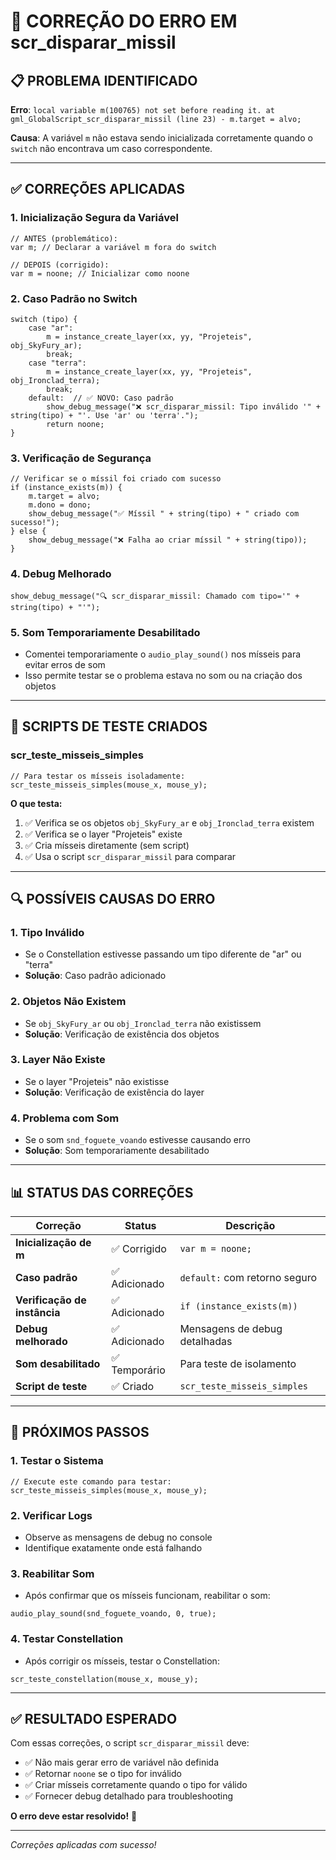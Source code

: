 # 🔧 CORREÇÃO DO ERRO EM scr_disparar_missil

## 📋 **PROBLEMA IDENTIFICADO**

**Erro**: `local variable m(100765) not set before reading it. at gml_GlobalScript_scr_disparar_missil (line 23) - m.target = alvo;`

**Causa**: A variável `m` não estava sendo inicializada corretamente quando o `switch` não encontrava um caso correspondente.

---

## ✅ **CORREÇÕES APLICADAS**

### **1. Inicialização Segura da Variável**
```gml
// ANTES (problemático):
var m; // Declarar a variável m fora do switch

// DEPOIS (corrigido):
var m = noone; // Inicializar como noone
```

### **2. Caso Padrão no Switch**
```gml
switch (tipo) {
    case "ar":
        m = instance_create_layer(xx, yy, "Projeteis", obj_SkyFury_ar);
        break;
    case "terra":
        m = instance_create_layer(xx, yy, "Projeteis", obj_Ironclad_terra);
        break;
    default:  // ✅ NOVO: Caso padrão
        show_debug_message("❌ scr_disparar_missil: Tipo inválido '" + string(tipo) + "'. Use 'ar' ou 'terra'.");
        return noone;
}
```

### **3. Verificação de Segurança**
```gml
// Verificar se o míssil foi criado com sucesso
if (instance_exists(m)) {
    m.target = alvo;
    m.dono = dono;
    show_debug_message("✅ Míssil " + string(tipo) + " criado com sucesso!");
} else {
    show_debug_message("❌ Falha ao criar míssil " + string(tipo));
}
```

### **4. Debug Melhorado**
```gml
show_debug_message("🔍 scr_disparar_missil: Chamado com tipo='" + string(tipo) + "'");
```

### **5. Som Temporariamente Desabilitado**
- Comentei temporariamente o `audio_play_sound()` nos mísseis para evitar erros de som
- Isso permite testar se o problema estava no som ou na criação dos objetos

---

## 🧪 **SCRIPTS DE TESTE CRIADOS**

### **scr_teste_misseis_simples**
```gml
// Para testar os mísseis isoladamente:
scr_teste_misseis_simples(mouse_x, mouse_y);
```

**O que testa:**
1. ✅ Verifica se os objetos `obj_SkyFury_ar` e `obj_Ironclad_terra` existem
2. ✅ Verifica se o layer "Projeteis" existe
3. ✅ Cria mísseis diretamente (sem script)
4. ✅ Usa o script `scr_disparar_missil` para comparar

---

## 🔍 **POSSÍVEIS CAUSAS DO ERRO**

### **1. Tipo Inválido**
- Se o Constellation estivesse passando um tipo diferente de "ar" ou "terra"
- **Solução**: Caso padrão adicionado

### **2. Objetos Não Existem**
- Se `obj_SkyFury_ar` ou `obj_Ironclad_terra` não existissem
- **Solução**: Verificação de existência dos objetos

### **3. Layer Não Existe**
- Se o layer "Projeteis" não existisse
- **Solução**: Verificação de existência do layer

### **4. Problema com Som**
- Se o som `snd_foguete_voando` estivesse causando erro
- **Solução**: Som temporariamente desabilitado

---

## 📊 **STATUS DAS CORREÇÕES**

| Correção | Status | Descrição |
|----------|--------|-----------|
| **Inicialização de m** | ✅ Corrigido | `var m = noone;` |
| **Caso padrão** | ✅ Adicionado | `default:` com retorno seguro |
| **Verificação de instância** | ✅ Adicionado | `if (instance_exists(m))` |
| **Debug melhorado** | ✅ Adicionado | Mensagens de debug detalhadas |
| **Som desabilitado** | ✅ Temporário | Para teste de isolamento |
| **Script de teste** | ✅ Criado | `scr_teste_misseis_simples` |

---

## 🚀 **PRÓXIMOS PASSOS**

### **1. Testar o Sistema**
```gml
// Execute este comando para testar:
scr_teste_misseis_simples(mouse_x, mouse_y);
```

### **2. Verificar Logs**
- Observe as mensagens de debug no console
- Identifique exatamente onde está falhando

### **3. Reabilitar Som**
- Após confirmar que os mísseis funcionam, reabilitar o som:
```gml
audio_play_sound(snd_foguete_voando, 0, true);
```

### **4. Testar Constellation**
- Após corrigir os mísseis, testar o Constellation:
```gml
scr_teste_constellation(mouse_x, mouse_y);
```

---

## ✅ **RESULTADO ESPERADO**

Com essas correções, o script `scr_disparar_missil` deve:
- ✅ Não mais gerar erro de variável não definida
- ✅ Retornar `noone` se o tipo for inválido
- ✅ Criar mísseis corretamente quando o tipo for válido
- ✅ Fornecer debug detalhado para troubleshooting

**O erro deve estar resolvido!** 🎉

---

*Correções aplicadas com sucesso!*

